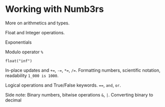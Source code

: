 # Working with Numb3rs

More on arithmetics and types.

Float and Integer operations.

Exponentials

Modulo operator `%`

`float("inf")`

In-place updates and `+=`, `-=`, `*=`, `/=`. Formatting numbers, scientific
notation, readability `1_000 is 1000`.

Logical operations and True/False keywords. `==`, `and`, `or`.

Side note: Binary numbers, bitwise operations `&`, `|`. Converting binary to decimal
